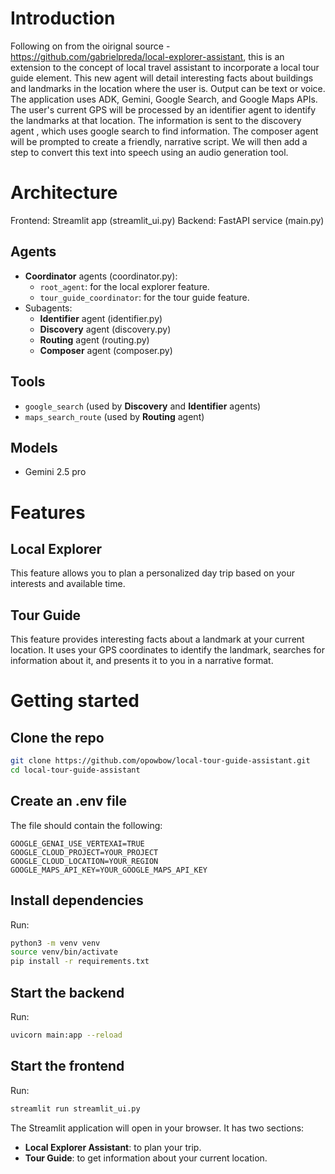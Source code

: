 # Introduction
Following on from the oirignal source - https://github.com/gabrielpreda/local-explorer-assistant, this is an extension to the concept of local travel assistant to incorporate a local tour guide element. This new agent will detail interesting facts about buildings and landmarks in the location where the user is. Output can be text or voice. The application uses ADK, Gemini, Google Search, and Google Maps APIs. The user's current GPS will be processed by an identifier agent to identify the landmarks at that location. The information is sent to the discovery agent , which uses google search to find information. The composer agent will be prompted to create a friendly, narrative script. We will then add a step to convert this text into speech using an audio generation tool.

# Architecture

Frontend: Streamlit app (streamlit_ui.py)
Backend: FastAPI service (main.py)

## Agents

* **Coordinator** agents (coordinator.py):
    * `root_agent`: for the local explorer feature.
    * `tour_guide_coordinator`: for the tour guide feature.
* Subagents:
    * **Identifier** agent (identifier.py)
    * **Discovery** agent (discovery.py)  
    * **Routing** agent (routing.py)  
    * **Composer** agent (composer.py)  

## Tools

* `google_search` (used by **Discovery** and **Identifier** agents)
* `maps_search_route` (used by **Routing** agent)

## Models

* Gemini 2.5 pro

# Features

## Local Explorer

This feature allows you to plan a personalized day trip based on your interests and available time.

## Tour Guide

This feature provides interesting facts about a landmark at your current location. It uses your GPS coordinates to identify the landmark, searches for information about it, and presents it to you in a narrative format.

# Getting started

## Clone the repo

```bash
git clone https://github.com/opowbow/local-tour-guide-assistant.git
cd local-tour-guide-assistant
```

## Create an .env file

The file should contain the following:
```
GOOGLE_GENAI_USE_VERTEXAI=TRUE
GOOGLE_CLOUD_PROJECT=YOUR_PROJECT
GOOGLE_CLOUD_LOCATION=YOUR_REGION
GOOGLE_MAPS_API_KEY=YOUR_GOOGLE_MAPS_API_KEY
```

## Install dependencies

Run:
```bash
python3 -m venv venv
source venv/bin/activate
pip install -r requirements.txt
```

## Start the backend

Run:
```bash
uvicorn main:app --reload
```

## Start the frontend

Run:
```bash
streamlit run streamlit_ui.py
```

The Streamlit application will open in your browser. It has two sections:

* **Local Explorer Assistant**: to plan your trip.
* **Tour Guide**: to get information about your current location.

